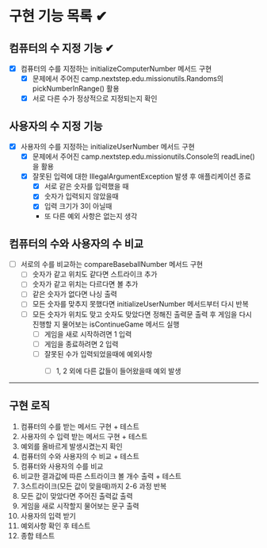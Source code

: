 #  구현 기능 목록 ✔

## 컴퓨터의 수 지정 기능 ✔
- [x] 컴퓨터의 수를 지정하는 initializeComputerNumber 메서드 구현
  - [x] 문제에서 주어진 camp.nextstep.edu.missionutils.Randoms의 pickNumberInRange() 활용
  - [x] 서로 다른 수가 정상적으로 지정되는지 확인
## 사용자의 수 지정 기능
- [x] 사용자의 수를 지정하는 initializeUserNumber 메서드 구현
  - [x] 문제에서 주어진 camp.nextstep.edu.missionutils.Console의 readLine()을 활용
  - [x] 잘못된 입력에 대한 IllegalArgumentException 발생 후 애플리케이션 종료
    - [x] 서로 같은 숫자를 입력했을 때
    - [x] 숫자가 입력되지 않았을때
    - [x] 입력 크기가 3이 아닐때
    - 또 다른 예외 사항은 없는지 생각
## 컴퓨터의 수와 사용자의 수 비교
 - [ ] 서로의 수를 비교하는 compareBaseballNumber 메서드 구현 
   - [ ] 숫자가 같고 위치도 같다면 스트라이크 추가
   - [ ] 숫자가 같고 위치는 다르다면 볼 추가
   - [ ] 같은 숫자가 없다면 나싱 출력
   - [ ] 모든 숫자를 맞추지 못했다면 initializeUserNumber 메서드부터 다시 반복
   - [ ] 모든 숫자가 위치도 맞고 숫자도 맞았다면 정해진 출력문 출력 후 게임을 다시 진행할 지 물어보는 isContinueGame 메서드 실행
     - [ ] 게임을 새로 시작하려면 1 입력
     - [ ] 게임을 종료하려면 2 입력
     - [ ] 잘못된 수가 입력되었을때에 예외사항
       - [ ] 1, 2 외에 다른 값들이 들어왔을때 예외 발생


---

## 구현 로직
1. 컴퓨터의 수를 받는 메서드 구현 + 테스트
2. 사용자의 수 입력 받는 메서드 구현 + 테스트
3. 예외를 올바르게 발생시켰는지 확인
4. 컴퓨터의 수와 사용자의 수 비교  + 테스트
5. 컴퓨터와 사용자의 수를 비교
6. 비교한 결과값에 따른 스트라이크 볼 개수 출력 + 테스트
7. 3스트라이크(모든 값이 맞을때)까지 2-6 과정 반복
8. 모든 값이 맞았다면 주어진 출력값 출력 
9. 게임을 새로 시작할지 물어보는 문구 출력
10. 사용자의 입력 받기 
11. 예외사항 확인 후 테스트
12. 종합 테스트
